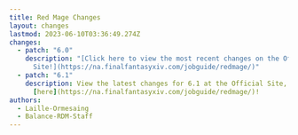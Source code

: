 ```yaml
---
title: Red Mage Changes
layout: changes
lastmod: 2023-06-10T03:36:49.274Z
changes:
  - patch: "6.0"
    description: "[Click here to view the most recent changes on the Official
      Site!](https://na.finalfantasyxiv.com/jobguide/redmage/)"
  - patch: "6.1"
    description: View the latest changes for 6.1 at the Official Site, located
      [here](https://na.finalfantasyxiv.com/jobguide/redmage/)!
authors:
  - Laille-Ormesaing
  - Balance-RDM-Staff
---
```


